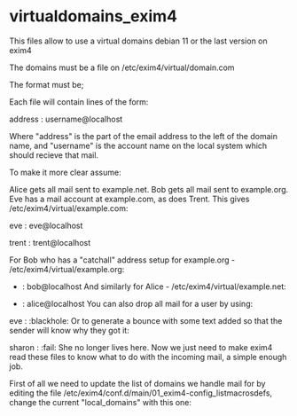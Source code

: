 # virtualdomains_exim4
This files allow to use a virtual domains debian 11 or the last version on exim4

The domains must be a file on /etc/exim4/virtual/domain.com

The format must be;

Each file will contain lines of the form:

address : username@localhost

Where "address" is the part of the email address to the left of the domain name, and "username" is the account name on the local system which should recieve that mail.

To make it more clear assume:

Alice gets all mail sent to example.net.
Bob gets all mail sent to example.org.
Eve has a mail account at example.com, as does Trent.
This gives /etc/exim4/virtual/example.com:

eve : eve@localhost

trent : trent@localhost

For Bob who has a "catchall" address setup for example.org - /etc/exim4/virtual/example.org:

* : bob@localhost
And similarly for Alice - /etc/exim4/virtual/example.net:

* : alice@localhost
You can also drop all mail for a user by using:

eve : :blackhole:
Or to generate a bounce with some text added so that the sender will know why they got it:

sharon : :fail: She no longer lives here.
Now we just need to make exim4 read these files to know what to do with the incoming mail, a simple enough job.

First of all we need to update the list of domains we handle mail for by editing the file /etc/exim4/conf.d/main/01_exim4-config_listmacrosdefs, change the current "local_domains" with this one:
